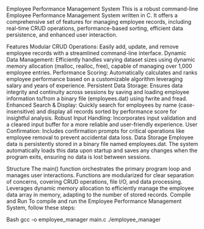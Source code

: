 Employee Performance Management System
This is a robust command-line Employee Performance Management System written in C. It offers a comprehensive set of features for managing employee records, including real-time CRUD operations, performance-based sorting, efficient data persistence, and enhanced user interaction.

Features
Modular CRUD Operations: Easily add, update, and remove employee records with a streamlined command-line interface.
Dynamic Data Management: Efficiently handles varying dataset sizes using dynamic memory allocation (malloc, realloc, free), capable of managing over 1,000 employee entries.
Performance Scoring: Automatically calculates and ranks employee performance based on a customizable algorithm leveraging salary and years of experience.
Persistent Data Storage: Ensures data integrity and continuity across sessions by saving and loading employee information to/from a binary file (employees.dat) using fwrite and fread.
Enhanced Search & Display: Quickly search for employees by name (case-insensitive) and display all records sorted by performance score for insightful analysis.
Robust Input Handling: Incorporates input validation and a cleared input buffer for a more reliable and user-friendly experience.
User Confirmation: Includes confirmation prompts for critical operations like employee removal to prevent accidental data loss.
Data Storage
Employee data is persistently stored in a binary file named employees.dat. The system automatically loads this data upon startup and saves any changes when the program exits, ensuring no data is lost between sessions.

Structure
The main() function orchestrates the primary program loop and manages user interactions.
Functions are modularized for clear separation of concerns, covering CRUD operations, file I/O, and data processing.
Leverages dynamic memory allocation to efficiently manage the employee data array in memory, adapting to the number of stored records.
Compile and Run
To compile and run the Employee Performance Management System, follow these steps:

Bash
gcc -o employee_manager main.c
./employee_manager
